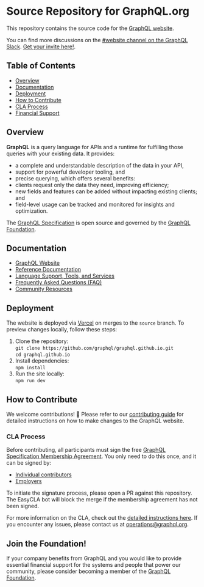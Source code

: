# Source Repository for GraphQL.org

This repository contains the source code for the [GraphQL website](https://graphql.org).

You can find more discussions on the [#website channel on the GraphQL Slack](https://graphql.slack.com/messages/website/). [Get your invite here!](https://graphql-slack.herokuapp.com/).

## Table of Contents

- [Overview](#overview)
- [Documentation](#documentation)
- [Deployment](#deployment)
- [How to Contribute](#how-to-contribute)
- [CLA Process](#cla-process)
- [Financial Support](#financial-support)

## Overview

**GraphQL** is a query language for APIs and a runtime for fulfilling those queries with your existing data. It provides:

- a complete and understandable description of the data in your API,
- support for powerful developer tooling, and
- precise querying, which offers several benefits:
- clients request only the data they need, improving efficiency;
- new fields and features can be added without impacting existing clients; and
- field-level usage can be tracked and monitored for insights and optimization.

The [GraphQL Specification](https://spec.graphql.org/) is open source and governed by the [GraphQL Foundation](https://foundation.graphql.org/).

## Documentation

- [GraphQL Website](https://graphql.org/)
- [Reference Documentation](https://graphql.org/learn/)
- [Language Support, Tools, and Services](https://graphql.org/code/)
- [Frequently Asked Questions (FAQ)](https://graphql.org/faq/)
- [Community Resources](https://graphql.org/community/)

## Deployment

The website is deployed via [Vercel](https://vercel.com) on merges to the `source` branch. To preview changes locally, follow these steps:

1. Clone the repository:  
   `git clone https://github.com/graphql/graphql.github.io.git`  
   `cd graphql.github.io`
2. Install dependencies:  
   `npm install`
3. Run the site locally:  
   `npm run dev`

## How to Contribute

We welcome contributions! 🎉 Please refer to our [contributing guide](./CONTRIBUTING.md) for detailed instructions on how to make changes to the GraphQL website.

### CLA Process

Before contributing, all participants must sign the free [GraphQL Specification Membership Agreement](https://preview-spec-membership.graphql.org). You only need to do this once, and it can be signed by:

- [Individual contributors](http://individual-spec-membership.graphql.org/)
- [Employers](http://corporate-spec-membership.graphql.org/)

To initiate the signature process, please open a PR against this repository. The EasyCLA bot will block the merge if the membership agreement has not been signed.

For more information on the CLA, check out the [detailed instructions here](https://github.com/graphql/graphql-wg/tree/main/membership). If you encounter any issues, please contact us at [operations@graphql.org](mailto:operations@graphql.org).

## Join the Foundation!

If your company benefits from GraphQL and you would like to provide essential financial support for the systems and people that power our community, please consider becoming a member of the [GraphQL Foundation](https://foundation.graphql.org/join).
